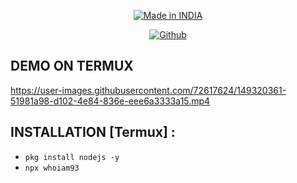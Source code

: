 
<p align="center">
<a href="https://github.com/N17R0-HACKERS/whoiam93"><img title="Made in INDIA" src="https://img.shields.io/badge/MADE%20IN-INDIA-SCRIPT?colorA=%23ff8100&colorB=%23017e40&colorC=%23ff0000&style=for-the-badge"></a>
</p>
<p align="center">
<a href="https://github.com/N17R0-HACKERS"><img title="Github" src="https://img.shields.io/badge/N17R0-HACKERS-brightgreen?style=for-the-badge&logo=github"></a>

## DEMO ON TERMUX 
https://user-images.githubusercontent.com/72617624/149320361-51981a98-d102-4e84-836e-eee6a3333a15.mp4

## INSTALLATION [Termux] :
* `pkg install nodejs -y `
* `npx whoiam93 `





